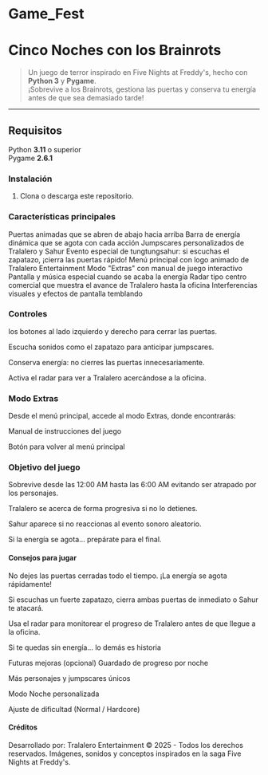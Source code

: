 # Game_Fest

#  Cinco Noches con los Brainrots

> Un juego de terror inspirado en Five Nights at Freddy's, hecho con **Python 3** y **Pygame**.  
> ¡Sobrevive a los Brainrots, gestiona las puertas y conserva tu energía antes de que sea demasiado tarde!

---

## Requisitos

Python **3.11** o superior  
Pygame **2.6.1**

### Instalación

1. Clona o descarga este repositorio.
### Características principales

 Puertas animadas que se abren de abajo hacia arriba
 Barra de energía dinámica que se agota con cada acción
Jumpscares personalizados de Tralalero y Sahur
 Evento especial de tungtungsahur: si escuchas el zapatazo, ¡cierra las puertas rápido!
 Menú principal con logo animado de Tralalero Entertainment
 Modo "Extras" con manual de juego interactivo
 Pantalla y música especial cuando se acaba la energía
 Radar tipo centro comercial que muestra el avance de Tralalero hasta la oficina
 Interferencias visuales y efectos de pantalla temblando

### Controles
los botones al lado izquierdo y derecho para cerrar las puertas.

Escucha sonidos como el zapatazo para anticipar jumpscares.

Conserva energía: no cierres las puertas innecesariamente.

Activa el radar para ver a Tralalero acercándose a la oficina.

### Modo Extras
Desde el menú principal, accede al modo Extras, donde encontrarás:

Manual de instrucciones del juego

 Botón para volver al menú principal

 ### Objetivo del juego
Sobrevive desde las 12:00 AM hasta las 6:00 AM evitando ser atrapado por los personajes.

Tralalero se acerca de forma progresiva si no lo detienes.

Sahur aparece si no reaccionas al evento sonoro aleatorio.

Si la energía se agota… prepárate para el final.

#### Consejos para jugar

No dejes las puertas cerradas todo el tiempo. ¡La energía se agota rápidamente!

Si escuchas un fuerte zapatazo, cierra ambas puertas de inmediato o Sahur te atacará.

Usa el radar para monitorear el progreso de Tralalero antes de que llegue a la oficina.

Si te quedas sin energía... lo demás es historia 

 Futuras mejoras (opcional)
Guardado de progreso por noche

Más personajes y jumpscares únicos

Modo Noche personalizada

Ajuste de dificultad (Normal / Hardcore)

#### Créditos
Desarrollado por: Tralalero Entertainment
© 2025 - Todos los derechos reservados.
Imágenes, sonidos y conceptos inspirados en la saga Five Nights at Freddy's.